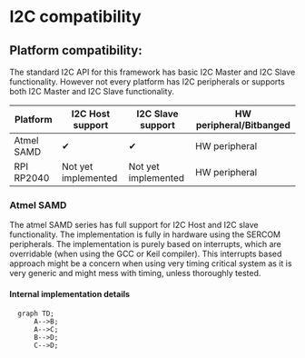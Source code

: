 # I2C compatibility

## Platform compatibility:

The standard I2C API for this framework has basic I2C Master and I2C Slave functionality. However not every platform has I2C peripherals or supports both I2C Master and I2C Slave functionality.

| Platform   | I2C Host support  | I2C Slave support   | HW peripheral/Bitbanged |
| ---------- | ------------------- | ------------------- | ----------------------- |
| Atmel SAMD | ✔                   | ✔                   | HW peripheral           |
| RPI RP2040 | Not yet implemented | Not yet implemented | HW peripheral           |


### Atmel SAMD

The atmel SAMD series has full support for I2C Host and I2C slave functionality. The implementation is fully in hardware using the SERCOM peripherals. The implementation is purely based on interrupts, which are overridable (when using the GCC or Keil compiler). This interrupts based approach might be a concern when using very timing critical system as it is very generic and might mess with timing, unless thoroughly tested.

#### Internal implementation details

```mermaid
  graph TD;
      A-->B;
      A-->C;
      B-->D;
      C-->D;
```
